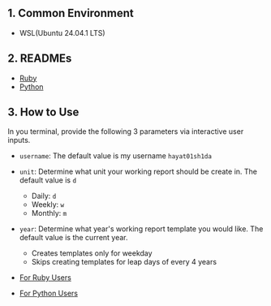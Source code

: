 ## 1. Common Environment

- WSL(Ubuntu 24.04.1 LTS)

## 2. READMEs

- [Ruby](./ruby/README.md)
- [Python](./python/README.md)

## 3. How to Use

In you terminal, provide the following 3 parameters via interactive user inputs.

- `username`: The default value is my username `hayat01sh1da`
- `unit`: Determine what unit your working report should be create in. The default value is `d`
  - Daily: `d`
  - Weekly: `w`
  - Monthly: `m`
- `year`: Determine what year's working report template you would like. The default value is the current year.
  - Creates templates only for weekday
  - Skips creating templates for leap days of every 4 years

- [For Ruby Users](./ruby/README.md#2-execution)
- [For Python Users](./python/README.md#2-execution)
